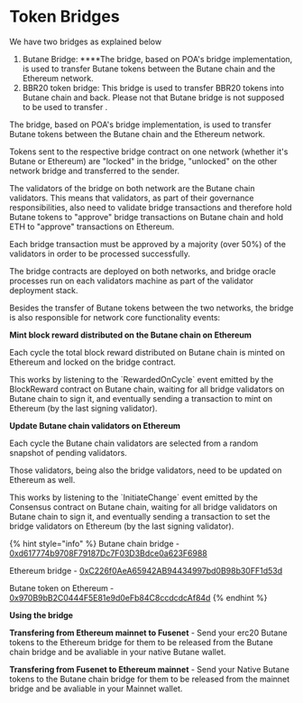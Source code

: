 # Token Bridges

We have two bridges as explained below

1. Butane Bridge:  ****The bridge, based on POA's bridge implementation, is used to transfer Butane tokens between the Butane chain and the Ethereum network.
2. BBR20 token bridge: This bridge is used to transfer BBR20 tokens into Butane chain and back. Please not that Butane bridge is not supposed to be used to transfer  . 

The bridge, based on POA's bridge implementation, is used to transfer Butane tokens between the Butane chain and the Ethereum network.

Tokens sent to the respective bridge contract on one network \(whether it's Butane or Ethereum\) are "locked" in the bridge, "unlocked" on the other network bridge and transferred to the sender.

The validators of the bridge on both network are the Butane chain validators. This means that validators, as part of their governance responsibilities, also need to validate bridge transactions and therefore hold Butane tokens to "approve" bridge transactions on Butane chain and hold ETH to "approve" transactions on Ethereum.

Each bridge transaction must be approved by a majority \(over 50%\) of the validators in order to be processed successfully.

The bridge contracts are deployed on both networks, and bridge oracle processes run on each validators machine as part of the validator deployment stack.

Besides the transfer of Butane tokens between the two networks, the bridge is also responsible for network core functionality events:

**Mint block reward distributed on the Butane chain on Ethereum**

Each cycle the total block reward distributed on Butane chain is minted on Ethereum and locked on the bridge contract.

This works by listening to the \`RewardedOnCycle\` event emitted by the BlockReward contract on Butane chain, waiting for all bridge validators on Butane chain to sign it, and eventually sending a transaction to mint on Ethereum \(by the last signing validator\).

**Update Butane chain validators on Ethereum**

Each cycle the Butane chain validators are selected from a random snapshot of pending validators.

Those validators, being also the bridge validators, need to be updated on Ethereum as well.

This works by listening to the \`InitiateChange\` event emitted by the Consensus contract on Butane chain, waiting for all bridge validators on Butane chain to sign it, and eventually sending a transaction to set the bridge validators on Ethereum \(by the last signing validator\).

{% hint style="info" %}
Butane chain bridge - [0xd617774b9708F79187Dc7F03D3Bdce0a623F6988](https://bbcscan.io/address/0xd617774b9708f79187dc7f03d3bdce0a623f6988)

Ethereum bridge - [0xC226f0AeA65942AB94434997bd0B98b30FF1d53d](https://etherscan.io/address/0xC226f0AeA65942AB94434997bd0B98b30FF1d53d)

Butane token on Ethereum - [0x970B9bB2C0444F5E81e9d0eFb84C8ccdcdcAf84d](https://etherscan.io/token/0x970B9bB2C0444F5E81e9d0eFb84C8ccdcdcAf84d)
{% endhint %}

**Using the bridge**

**Transfering from Ethereum mainnet to Fusenet** - Send your erc20 Butane tokens to the Ethereum bridge for them to be released from the Butane chain bridge and be avaliable in your native Butane wallet.

**Transfering from Fusenet to Ethereum mainnet** - Send your Native Butane tokens to the Butane chain bridge for them to be released from the mainnet bridge and be avaliable in your Mainnet wallet. 

